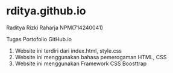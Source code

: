 # rditya.github.io
Raditya Rizki Raharja NPM(714240041)

Tugas Portofolio GitHub.io
1. Website ini terdiri dari index.html, style.css
2. Website ini menggunakan bahasa pemerogaman HTML, CSS
3. Website ini menggunakan Framework CSS Boosttrap